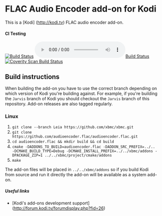 # FLAC Audio Encoder add-on for Kodi

This is a [Kodi] (http://kodi.tv) FLAC audio encoder add-on.

#### CI Testing
[![Build Status](https://travis-ci.com/xbmc/audioencoder.flac.svg?branch=Leia)](https://travis-ci.com/xbmc/audioencoder.flac/branches)
[![Build Status](https://dev.azure.com/teamkodi/binary-addons/_apis/build/status/xbmc.audioencoder.flac?branchName=Leia)](https://dev.azure.com/teamkodi/binary-addons/_build/latest?definitionId=21&branchName=Leia)
[![Coverity Scan Build Status](https://scan.coverity.com/projects/5120/badge.svg)](https://scan.coverity.com/projects/5120)
<!--- [![Build Status](https://ci.appveyor.com/api/projects/status/github/xbmc/audioencoder.flac?svg=true)](https://ci.appveyor.com/project/xbmc/audioencoder-flac) -->

## Build instructions

When building the add-on you have to use the correct branch depending on which version of Kodi you're building against. 
For example, if you're building the `Jarvis` branch of Kodi you should checkout the `Jarvis` branch of this repository. 
Add-on releases are also tagged regularly.

### Linux

1. `git clone --branch Leia https://github.com/xbmc/xbmc.git`
2. `git clone https://github.com/audioencoder.flac/audioencoder.flac.git`
3. `cd audioencoder.flac && mkdir build && cd build`
4. `cmake -DADDONS_TO_BUILD=audioencoder.flac -DADDON_SRC_PREFIX=../.. -DCMAKE_BUILD_TYPE=Debug -DCMAKE_INSTALL_PREFIX=../../xbmc/addons -DPACKAGE_ZIP=1 ../../xbmc/project/cmake/addons`
5. `make`

The add-on files will be placed in `../../xbmc/addons` so if you build Kodi from source and run it directly 
the add-on will be available as a system add-on.

##### Useful links

* [Kodi's add-ons development support] (http://forum.kodi.tv/forumdisplay.php?fid=26)
